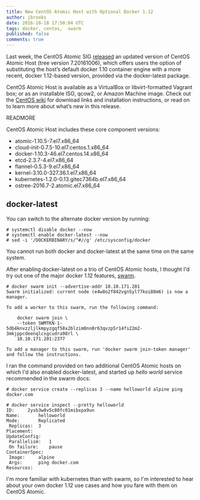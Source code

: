 ```yaml
---
title: New CentOS Atomic Host with Optional Docker 1.12
author: jbrooks
date: 2016-10-18 17:50:04 UTC
tags: docker, centos,  swarm
published: false
comments: true
---
```


Last week, the CentOS Atomic SIG [released](https://seven.centos.org/2016/10/new-centos-atomic-host-with-optional-docker-1-12/) an updated version of CentOS Atomic Host (tree version 7.20161006), which offers users the option of substituting the host’s default docker 1.10 container engine with a more recent, docker 1.12-based version, provided via the docker-latest package.

CentOS Atomic Host is available as a VirtualBox or libvirt-formatted Vagrant box; or as an installable ISO, qcow2, or Amazon Machine image. Check out the [CentOS wiki](https://wiki.centos.org/SpecialInterestGroup/Atomic/Download) for download links and installation instructions, or read on to learn more about what’s new in this release.

READMORE

CentOS Atomic Host includes these core component versions:

* atomic-1.10.5-7.el7.x86_64
* cloud-init-0.7.5-10.el7.centos.1.x86_64
* docker-1.10.3-46.el7.centos.14.x86_64
* etcd-2.3.7-4.el7.x86_64
* flannel-0.5.3-9.el7.x86_64
* kernel-3.10.0-327.36.1.el7.x86_64
* kubernetes-1.2.0-0.13.gitec7364b.el7.x86_64
* ostree-2016.7-2.atomic.el7.x86_64

## docker-latest

You can switch to the alternate docker version by running:

```
# systemctl disable docker --now
# systemctl enable docker-latest --now
# sed -i '/DOCKERBINARY/s/^#//g' /etc/sysconfig/docker
```

You cannot run both docker and docker-latest at the same time on the same system.

After enabling docker-latest on a trio of CentOS Atomic hosts, I thought I'd try out one of the major docker 1.12 features, [swarm](https://docs.docker.com/engine/swarm/swarm-tutorial/create-swarm/).

```
# docker swarm init --advertise-addr 10.10.171.201
Swarm initialized: current node (e4w8o2f842vgn5yl77koi88m6) is now a manager.

To add a worker to this swarm, run the following command:

    docker swarm join \
    --token SWMTKN-1-5db4knvzzljlkmpyzgqf58x2blzim0nn8r63qvzp5r14fs22m2-3mkjppcdeenqlcxgcudra98rl \
    10.10.171.201:2377

To add a manager to this swarm, run 'docker swarm join-token manager' and follow the instructions.
```

I ran the command provided on two additional CentOS Atomic hosts on which I'd also enabled docker-latest, and started up *hello world* service recommended in the swarm docs:

```
# docker service create --replicas 3 --name helloworld alpine ping docker.com

# docker service inspect --pretty helloworld
ID:		2ysb3w0v5c80fc01mibxpa9un
Name:		helloworld
Mode:		Replicated
 Replicas:	3
Placement:
UpdateConfig:
 Parallelism:	1
 On failure:	pause
ContainerSpec:
 Image:		alpine
 Args:		ping docker.com
Resources:
```

I'm more familiar with kubernetes than with swarm, so I'm interested to hear about your own docker 1.12 use cases and how you fare with them on CentOS Atomic.
